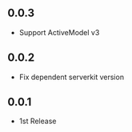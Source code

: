 ## 0.0.3
- Support ActiveModel v3

## 0.0.2
- Fix dependent serverkit version

## 0.0.1
- 1st Release
